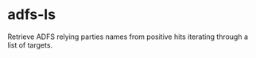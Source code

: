 # adfs-ls
Retrieve ADFS relying parties names from positive hits iterating through a list of targets.
